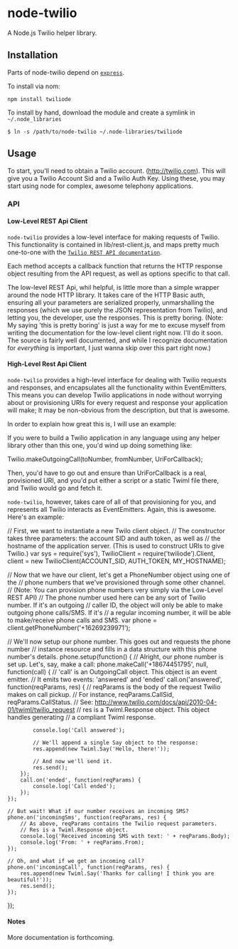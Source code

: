 # node-twilio

A Node.js Twilio helper library.

## Installation

Parts of node-twilio depend on [`express`](http://expressjs.com).

To install via nom:
    
    npm install twiliode

To install by hand, download the module and create a symlink in `~/.node_libraries`

    $ ln -s /path/to/node-twilio ~/.node-libraries/twiliode

## Usage

To start, you'll need to obtain a Twilio account. (http://twilio.com). This will give you a Twilio Account Sid and a Twilio Auth Key. Using these, you may start using node for complex, awesome telephony applications.

### API

#### Low-Level REST Api Client

`node-twilio` provides a low-level interface for making requests of Twilio. This functionality is contained in lib/rest-client.js, and maps pretty much one-to-one with the [`Twilio REST API documentation`](http://www.twilio.com/docs/api/2010-04-01/rest/).

Each method accepts a callback function that returns the HTTP response object resulting from the API request, as well as options specific to that call.

The low-level REST Api, whil helpful, is little more than a simple wrapper around the node HTTP library. It takes care of the HTTP Basic auth, ensuring all your parameters are serialized properly, unmarshalling the responses (which we use purely the JSON representation from Twilio), and letting you, the developer, use the responses. This is pretty boring. (Note: My saying 'this is pretty boring' is just a way for me to excuse myself from writing the documentation for the low-level client right now. I'll do it soon. The source is fairly well documented, and while I recognize documentation for *everything* is important, I just wanna skip over this part right now.)

#### High-Level Rest Api Client

`node-twilio` provides a high-level interface for dealing with Twilio requests and responses, and encapsulates all the functionality within EventEmitters. This means you can develop Twilio applications in node without worrying about or provisioning URIs for every request and response your application will make; It may be non-obvious from the description, but that is awesome.

In order to explain how great this is, I will use an example:

If you were to build a Twilio application in any language using any helper library other than this one, you'd wind up doing something like:

Twilio.makeOutgoingCall(toNumber, fromNumber, UriForCallback);

Then, you'd have to go out and ensure than UriForCallback is a real, provisioned URI, and you'd put either a script or a static Twiml file there, and Twilio would go and fetch it.

`node-twilio`, however, takes care of all of that provisioning for you, and represents all Twilio interacts as EventEmitters. Again, this is awesome. Here's an example:

// First, we want to instantiate a new Twilo client object.
// The constructor takes three parameters: the account SID and auth token, as well as
// the hostname of the application server. (This is used to construct URIs to give Twilio.)
var sys = require('sys'),
    TwilioClient = require('twiliode').Client,
    client = new TwilioClient(ACCOUNT_SID, AUTH_TOKEN, MY_HOSTNAME);

// Now that we have our client, let's get a PhoneNumber object using one of the 
// phone numbers that we've provisioned through some other channel.
// (Note: You can provision phone numbers very simply via the Low-Level REST API)
// The phone number used here can be any sort of Twilio number. If it's an outgoing
// caller ID, the object will only be able to make outgoing phone calls/SMS. If it's
// a regular incoming number, it will be able to make/receive phone calls and SMS.
var phone = client.getPhoneNumber('+16269239971');

// We'll now setup our phone number. This goes out and requests the phone number
// instance resource and fills in a data structure with this phone number's details.
phone.setup(function() {
    // Alright, our phone number is set up. Let's, say, make a call:
    phone.makeCall('+18674451795', null, function(call) {
        // 'call' is an OutgoingCall object. This object is an event emitter.
        // It emits two events: 'answered' and 'ended'
        call.on('answered', function(reqParams, res) {
            // reqParams is the body of the request Twilio makes on call pickup.
            // For instance, reqParams.CallSid, reqParams.CallStatus.
            // See: http://www.twilio.com/docs/api/2010-04-01/twiml/twilio_request
            // res is a Twiml.Response object. This object handles generating
            // a compliant Twiml response.
            
            console.log('Call answered');

            // We'll append a single Say object to the response:
            res.append(new Twiml.Say('Hello, there!'));

            // And now we'll send it.
            res.send();
        });
        call.on('ended', function(reqParams) {
            console.log('Call ended');
        });
    });

    // But wait! What if our number receives an incoming SMS?
    phone.on('incomingSms', function(reqParams, res) {
        // As above, reqParams contains the Twilio request parameters.
        // Res is a Twiml.Response object.
        console.log('Received incoming SMS with text: ' + reqParams.Body);
        console.log('From: ' + reqParams.From);
    });

    // Oh, and what if we get an incoming call?
    phone.on('incomingCall', function(reqParams, res) {
        res.append(new Twiml.Say('Thanks for calling! I think you are beautiful!'));
        res.send();
    });
});

#### Notes

More documentation is forthcoming.
